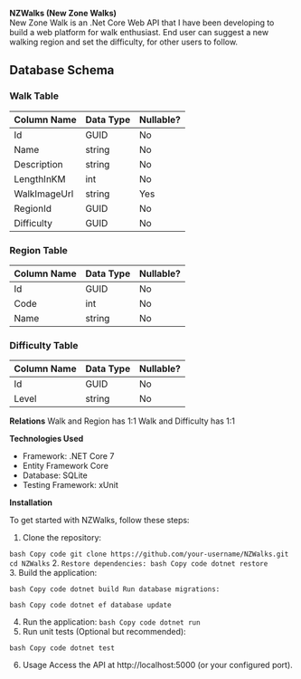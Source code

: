 **NZWalks (New Zone Walks)**  
New Zone Walk is an .Net Core Web API that I have been developing to build a web platform for walk enthusiast. 
End user can suggest a new walking region and set the difficulty, for other users to follow.
## Database Schema

### Walk Table
| Column Name     | Data Type | Nullable? |
|------------------|-----------|-----------|
| Id              | GUID      | No        |
| Name            | string    | No        |
| Description     | string    | No        |
| LengthInKM      | int       | No        |
| WalkImageUrl    | string    | Yes       |
| RegionId        | GUID      | No        |
| Difficulty      | GUID      | No        |

### Region Table
| Column Name     | Data Type | Nullable? |
|------------------|-----------|-----------|
| Id              | GUID      | No        |
| Code            | int       | No        |
| Name            | string    | No        |

### Difficulty Table
| Column Name     | Data Type | Nullable? |
|------------------|-----------|-----------|
| Id              | GUID      | No        |
| Level           | string    | No        |

**Relations**
Walk and Region has 1:1
Walk and Difficulty has 1:1

**Technologies Used**  

* Framework: .NET Core 7
* Entity Framework Core
* Database: SQLite
* Testing Framework: xUnit  

**Installation**  

To get started with NZWalks, follow these steps:

1. Clone the repository:

`bash
Copy code
git clone https://github.com/your-username/NZWalks.git
cd NZWalks`
2. `Restore dependencies:
bash
Copy code
dotnet restore`  
3. Build the application:

`bash
Copy code
dotnet build
Run database migrations:`

`bash
Copy code
dotnet ef database update`  

4. Run the application:
`bash
Copy code
dotnet run`  
5. Run unit tests (Optional but recommended):


`bash
Copy code
dotnet test`  

6. Usage 
Access the API at http://localhost:5000 (or your configured port).
